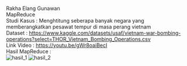 Rakha Elang Gunawan
<br>
MapReduce
<br>
Studi Kasus : Menghtitung seberapa banyak negara yang memberangkatkan pesawat tempur di masa perang vietnam
<br>
Dataset : https://www.kaggle.com/datasets/usaf/vietnam-war-bombing-operations?select=THOR_Vietnam_Bombing_Operations.csv
<br>
Link Video : https://youtu.be/gWr8oaiBecI
<br>
Hasil MapReduce : 
<br>
![hasil_1](https://user-images.githubusercontent.com/43262815/176174790-630e3755-55d9-49bf-b84c-f1336d8a51b9.png)
![hasil_2](https://user-images.githubusercontent.com/43262815/176174798-0a9a6d68-17d5-447e-8513-9142eee16590.png)
